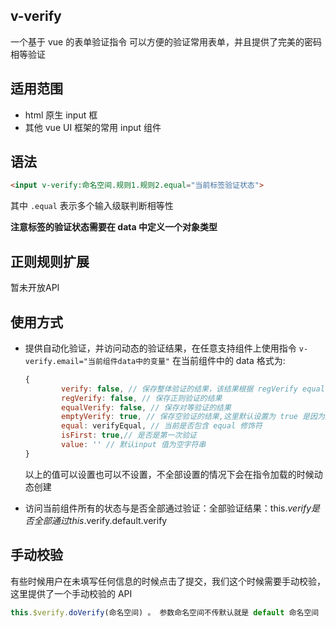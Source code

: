 ## v-verify
一个基于 vue 的表单验证指令 可以方便的验证常用表单，并且提供了完美的密码相等验证

## 适用范围

* html 原生 input 框
* 其他 vue UI 框架的常用 input 组件

## 语法

```html
<input v-verify:命名空间.规则1.规则2.equal="当前标签验证状态">
```

其中 `.equal` 表示多个输入级联判断相等性

**注意标签的验证状态需要在 data 中定义一个对象类型**

## 正则规则扩展

暂未开放API

## 使用方式

* 提供自动化验证，并访问动态的验证结果，在任意支持组件上使用指令 `v-verify.email="当前组件data中的变量"` 在当前组件中的 data 格式为:

  ```javascript
  {
          verify: false, // 保存整体验证的结果，该结果根据 regVerify equalVerify emptyVerify 的值变化而变化
          regVerify: false, // 保存正则验证的结果
          equalVerify: false, // 保存对等验证的结果
          emptyVerify: true, // 保存空验证的结果,这里默认设置为 true 是因为通常用到这个状态的输入框，第一次加载不会让这个状态对应的提示信息显示出来
          equal: verifyEqual, // 当前是否包含 equal 修饰符
          isFirst: true,// 是否是第一次验证
          value: '' // 默认input 值为空字符串
  }
  ```
  以上的值可以设置也可以不设置，不全部设置的情况下会在指令加载的时候动态创建

* 访问当前组件所有的状态与是否全部通过验证：全部验证结果：this.$verify  是否全部通过this.$verify.default.verify
  
## 手动校验
  
  有些时候用户在未填写任何信息的时候点击了提交，我们这个时候需要手动校验，这里提供了一个手动校验的 API
  
  ```javascript
  this.$verify.doVerify(命名空间) 。 参数命名空间不传默认就是 default 命名空间
  ```